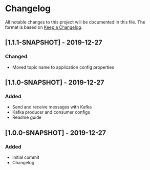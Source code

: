 # Changelog

All notable changes to this project will be documented in this file. The format is based on [Keep a Changelog](https://keepachangelog.com/en/1.0.0/).

## [1.1.1-SNAPSHOT] - 2019-12-27
### Changed
- Moved topic name to application config properties

## [1.1.0-SNAPSHOT] - 2019-12-27
### Added
- Send and receive messages with Kafka
- Kafka producer and consumer configs
- Readme guide

## [1.0.0-SNAPSHOT] - 2019-12-27
### Added
- Initial commit
- Changelog
